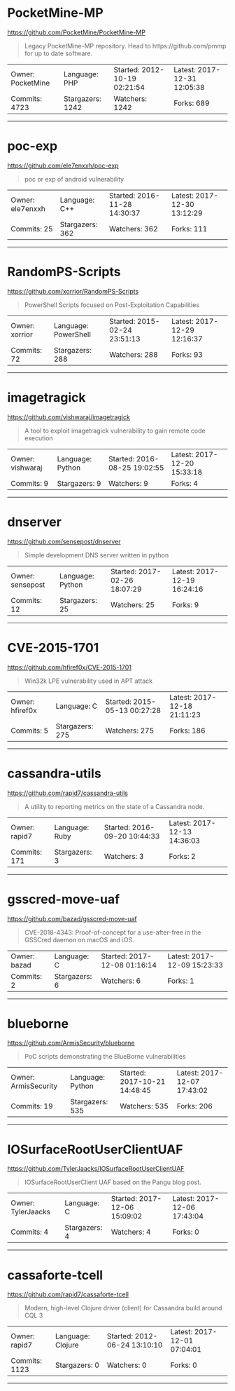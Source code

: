 # PocketMine-MP

https://github.com/PocketMine/PocketMine-MP
<blockquote>
Legacy PocketMine-MP repository. Head to https://github.com/pmmp for up to date software.
</blockquote>

<table>
<tr><td>Owner: PocketMine</td>
    <td>Language: PHP</td>
    <td>Started: 2012-10-19 02:21:54</td>
    <td>Latest: 2017-12-31 12:05:38</td></tr>
<tr><td>Commits: 4723</td>
    <td>Stargazers: 1242</td>
    <td>Watchers: 1242</td>
    <td>Forks: 689</td></tr>
</table>

---

# poc-exp

https://github.com/ele7enxxh/poc-exp
<blockquote>
poc or exp of android vulnerability
</blockquote>

<table>
<tr><td>Owner: ele7enxxh</td>
    <td>Language: C++</td>
    <td>Started: 2016-11-28 14:30:37</td>
    <td>Latest: 2017-12-30 13:12:29</td></tr>
<tr><td>Commits: 25</td>
    <td>Stargazers: 362</td>
    <td>Watchers: 362</td>
    <td>Forks: 111</td></tr>
</table>

---

# RandomPS-Scripts

https://github.com/xorrior/RandomPS-Scripts
<blockquote>
PowerShell Scripts focused on Post-Exploitation Capabilities
</blockquote>

<table>
<tr><td>Owner: xorrior</td>
    <td>Language: PowerShell</td>
    <td>Started: 2015-02-24 23:51:13</td>
    <td>Latest: 2017-12-29 12:16:37</td></tr>
<tr><td>Commits: 72</td>
    <td>Stargazers: 288</td>
    <td>Watchers: 288</td>
    <td>Forks: 93</td></tr>
</table>

---

# imagetragick

https://github.com/vishwaraj/imagetragick
<blockquote>
A tool to exploit imagetragick vulnerability to gain remote code execution 
</blockquote>

<table>
<tr><td>Owner: vishwaraj</td>
    <td>Language: Python</td>
    <td>Started: 2016-08-25 19:02:55</td>
    <td>Latest: 2017-12-20 15:33:18</td></tr>
<tr><td>Commits: 9</td>
    <td>Stargazers: 9</td>
    <td>Watchers: 9</td>
    <td>Forks: 4</td></tr>
</table>

---

# dnserver

https://github.com/sensepost/dnserver
<blockquote>
Simple development DNS server written in python
</blockquote>

<table>
<tr><td>Owner: sensepost</td>
    <td>Language: Python</td>
    <td>Started: 2017-02-26 18:07:29</td>
    <td>Latest: 2017-12-19 16:24:16</td></tr>
<tr><td>Commits: 12</td>
    <td>Stargazers: 25</td>
    <td>Watchers: 25</td>
    <td>Forks: 9</td></tr>
</table>

---

# CVE-2015-1701

https://github.com/hfiref0x/CVE-2015-1701
<blockquote>
Win32k LPE vulnerability used in APT attack
</blockquote>

<table>
<tr><td>Owner: hfiref0x</td>
    <td>Language: C</td>
    <td>Started: 2015-05-13 00:27:28</td>
    <td>Latest: 2017-12-18 21:11:23</td></tr>
<tr><td>Commits: 5</td>
    <td>Stargazers: 275</td>
    <td>Watchers: 275</td>
    <td>Forks: 186</td></tr>
</table>

---

# cassandra-utils

https://github.com/rapid7/cassandra-utils
<blockquote>
A utility to reporting metrics on the state of a Cassandra node.
</blockquote>

<table>
<tr><td>Owner: rapid7</td>
    <td>Language: Ruby</td>
    <td>Started: 2016-09-20 10:44:33</td>
    <td>Latest: 2017-12-13 14:36:03</td></tr>
<tr><td>Commits: 171</td>
    <td>Stargazers: 3</td>
    <td>Watchers: 3</td>
    <td>Forks: 2</td></tr>
</table>

---

# gsscred-move-uaf

https://github.com/bazad/gsscred-move-uaf
<blockquote>
CVE-2018-4343: Proof-of-concept for a use-after-free in the GSSCred daemon on macOS and iOS.
</blockquote>

<table>
<tr><td>Owner: bazad</td>
    <td>Language: C</td>
    <td>Started: 2017-12-08 01:16:14</td>
    <td>Latest: 2017-12-09 15:23:33</td></tr>
<tr><td>Commits: 2</td>
    <td>Stargazers: 6</td>
    <td>Watchers: 6</td>
    <td>Forks: 1</td></tr>
</table>

---

# blueborne

https://github.com/ArmisSecurity/blueborne
<blockquote>
PoC scripts demonstrating the BlueBorne vulnerabilities
</blockquote>

<table>
<tr><td>Owner: ArmisSecurity</td>
    <td>Language: Python</td>
    <td>Started: 2017-10-21 14:48:45</td>
    <td>Latest: 2017-12-07 17:43:02</td></tr>
<tr><td>Commits: 19</td>
    <td>Stargazers: 535</td>
    <td>Watchers: 535</td>
    <td>Forks: 206</td></tr>
</table>

---

# IOSurfaceRootUserClientUAF

https://github.com/TylerJaacks/IOSurfaceRootUserClientUAF
<blockquote>
IOSurfaceRootUserClient UAF based on the Pangu blog post.
</blockquote>

<table>
<tr><td>Owner: TylerJaacks</td>
    <td>Language: C</td>
    <td>Started: 2017-12-06 15:09:02</td>
    <td>Latest: 2017-12-06 17:43:04</td></tr>
<tr><td>Commits: 4</td>
    <td>Stargazers: 4</td>
    <td>Watchers: 4</td>
    <td>Forks: 0</td></tr>
</table>

---

# cassaforte-tcell

https://github.com/rapid7/cassaforte-tcell
<blockquote>
Modern, high-level Clojure driver (client) for Cassandra build around CQL 3
</blockquote>

<table>
<tr><td>Owner: rapid7</td>
    <td>Language: Clojure</td>
    <td>Started: 2012-06-24 13:10:10</td>
    <td>Latest: 2017-12-01 07:04:01</td></tr>
<tr><td>Commits: 1123</td>
    <td>Stargazers: 0</td>
    <td>Watchers: 0</td>
    <td>Forks: 0</td></tr>
</table>

---

